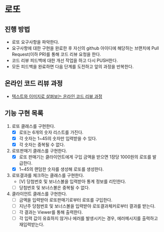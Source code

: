 # 로또

## 진행 방법

* 로또 요구사항을 파악한다.
* 요구사항에 대한 구현을 완료한 후 자신의 github 아이디에 해당하는 브랜치에 Pull Request(이하 PR)를 통해 코드 리뷰 요청을 한다.
* 코드 리뷰 피드백에 대한 개선 작업을 하고 다시 PUSH한다.
* 모든 피드백을 완료하면 다음 단계를 도전하고 앞의 과정을 반복한다.

## 온라인 코드 리뷰 과정

* [텍스트와 이미지로 살펴보는 온라인 코드 리뷰 과정](https://github.com/next-step/nextstep-docs/tree/master/codereview)

## 기능 구현 목록

1. 로또 클래스를 구현한다.
    - [X] 로또는 6개의 숫자 리스트를 가진다.
    - [X] 각 숫자는 1~45의 숫자만 입력받을 수 있다.
    - [X] 각 숫자는 중복될 수 없다.
2. 로또판매기 클래스를 구현한다.
    - [X] 로또 판매기는 클라이언트에게 구입 금액을 받으면 1장당 1000원의 로또를 발급한다.
    - [X] 1~45의 랜덤한 숫자를 생성해 로또를 생성한다.
3. 로또결과를 체크하는 클래스를 구현한다.
    - [V] 당첨번호 및 보너스볼을 입력받아 통계 정보를 리턴한다.
    - [ ] 당첨번호 및 보너스볼은 중복될 수 없다.
4. 클라이언트 클래스를 구현한다.
    - [ ] 금액을 입력받아 로또판매기로부터 로또를 구입한다.
    - [ ] 지난주 당첨번호 및 보너스볼을 입력받아 로또결과체커로부터 결과를 받는다.
    - [ ] 각 결과는 Viewer를 통해 출력한다.
    - [ ] 각 입력 값이 유효하지 않거나 에러를 발생시키는 경우, 에러메시지를 출력하고 재입력받는다.